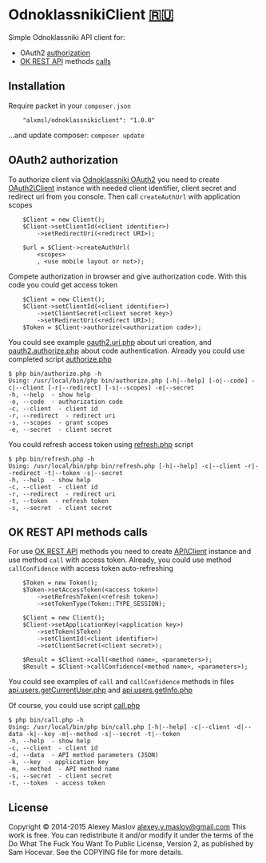 OdnoklassnikiClient [🇷🇺](/README.md)
===================

Simple Odnoklassniki API client for:

* OAuth2 [authorization](#oauth2)
* [OK REST API](http://apiok.ru/wiki/display/api/Odnoklassniki+REST+API) methods [calls](#api)

Installation
-------

Require packet in your `composer.json`

```
    "alxmsl/odnoklassnikiclient": "1.0.0"
```

...and update composer: `composer update`

## <a name="oauth2"></a> OAuth2 authorization

To authorize client via [Odnoklassniki OAuth2](http://apiok.ru/wiki/display/api/Authorization+OAuth+2.0) you need to 
 create [OAuth2\Client](/source/OAuth2/Client.php) instance with needed client identifier, client secret and redirect 
 uri from you console. Then call `createAuthUrl` with application scopes

```
    $Client = new Client();
    $Client->setClientId(<client identifier>)
        ->setRedirectUri(<redirect URI>);
    
    $url = $Client->createAuthUrl(
        <scopes>
        , <use mobile layout or not>);
```

Compete authorization in browser and give authorization code. With this code you could get access token

```
    $Client = new Client();
    $Client->setClientId(<client identifier>)
        ->setClientSecret(<client secret key>)
        ->setRedirectUri(<redirect URI>);
    $Token = $Client->authorize(<authorization code>);
```

You could see example [oauth2.uri.php](/examples/oauth2.uri.php) about uri creation, and
 [oauth2.authorize.php](/examples/oauth2.authorize.php) about code authentication. Already you could use completed 
 script [authorize.php](/bin/authorize.php)

```
$ php bin/authorize.php -h
Using: /usr/local/bin/php bin/authorize.php [-h|--help] [-o|--code] -c|--client [-r|--redirect] [-s|--scopes] -e|--secret
-h, --help  - show help
-o, --code  - authorization code
-c, --client  - client id
-r, --redirect  - redirect uri
-s, --scopes  - grant scopes
-e, --secret  - client secret
```

You could refresh access token using [refresh.php](/bin/refresh.php) script

```
$ php bin/refresh.php -h
Using: /usr/local/bin/php bin/refresh.php [-h|--help] -c|--client -r|--redirect -t|--token -s|--secret
-h, --help  - show help
-c, --client  - client id
-r, --redirect  - redirect uri
-t, --token  - refresh token
-s, --secret  - client secret
```

## <a name="api"></a> OK REST API methods calls

For use [OK REST API](http://apiok.ru/wiki/display/api/Odnoklassniki+REST+API) methods you need to create 
 [API\Client](/source/API/Client.php) instance and use method `call` with access token. Already, you could use method
 `callConfidence` with access token auto-refreshing 

```
    $Token = new Token();
    $Token->setAccessToken(<access token>)
        ->setRefreshToken(<refresh token>)
        ->setTokenType(Token::TYPE_SESSION);
    
    $Client = new Client();
    $Client->setApplicationKey(<application key>)
        ->setToken($Token)
        ->setClientId(<client identifier>)
        ->setClientSecret(<client secret>);
    
    $Result = $Client->call(<method name>, <parameters>);
    $Result = $Client->callConfidence(<method name>, <parameters>);
```

You could see examples of `call` and `callConfidence` methods in files 
 [api.users.getCurrentUser.php](/examples/api.users.getCurrentUser.php) and 
 [api.users.getInfo.php](/examples/api.users.getInfo.php)

Of course, you could use script [call.php](/bin/call.php)
 
```
$ php bin/call.php -h
Using: /usr/local/bin/php bin/call.php [-h|--help] -c|--client -d|--data -k|--key -m|--method -s|--secret -t|--token
-h, --help  - show help
-c, --client  - client id
-d, --data  - API method parameters (JSON)
-k, --key  - application key
-m, --method  - API method name
-s, --secret  - client secret
-t, --token  - access token
```

License
-------

Copyright © 2014-2015 Alexey Maslov <alexey.y.maslov@gmail.com>
This work is free. You can redistribute it and/or modify it under the
terms of the Do What The Fuck You Want To Public License, Version 2,
as published by Sam Hocevar. See the COPYING file for more details.
